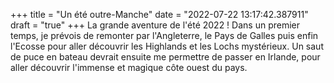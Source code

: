 +++
title = "Un été outre-Manche"
date = "2022-07-22 13:17:42.387911"
draft = "true"
+++
La grande aventure de l'été 2022 ! Dans un premier temps, je prévois de remonter par l'Angleterre, le Pays de Galles puis enfin l'Ecosse pour aller découvrir les Highlands et les Lochs mystérieux.
Un saut de puce en bateau devrait ensuite me permettre de passer en Irlande, pour aller découvrir l'immense et magique côte ouest du pays.

